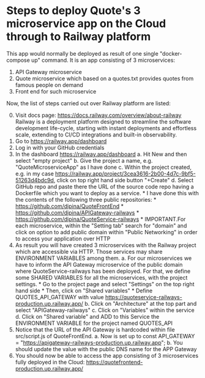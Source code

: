 Steps to deploy Quote's 3 microservice app on the Cloud through to Railway platform
===================================================================================
This app would normally be deployed as result of one single "docker-compose up" command. It is an app consisting of 3 microservices:
1) API Gateway microservice
2) Quote microservice which based on a quotes.txt provides quotes from famous people on demand
3) Front end for such microservice

Now, the list of steps carried out over Railway platform are listed:

0. Visit docs page: https://docs.railway.com/overview/about-railway
Railway is a deployment platform designed to streamline the software development life-cycle, starting with instant deployments and effortless scale, extending to CI/CD integrations and built-in observability.
1. Go to https://railway.app/dashboard
2. Log in with your GitHub credentials
3. In the dashboard https://railway.app/dashboard
    a. Hit New and then select "empty project"
    b. Give the project a name, e.g. "QuoteMicroserviceApp" as I have done
    c. Within the project created, e.g. in my case https://railway.app/project/3cea3616-2b00-4d7c-9bf5-51263d4bdc9d, click on top right hand side button "+Create"
    d. Select GitHub repo and paste there the URL of the source code repo having a Dockerfile which you want to deploy as a service.
        * I have done this with the contents of the following three public repositories:
            * https://github.com/dipina/QuoteFrontEnd
            * https://github.com/dipina/APIGateway-railways
            * https://github.com/dipina/QuoteService-railways
        * IMPORTANT.For each microservice, within the "Setting tab" search for "domain" and click on option to add public domain within "Public Networking" in order to access your application over HTTP
4. As result you will have created 3 microservices with the Railway project which are accessible via HTTP. Those services may share ENVIRONMENT VARIABLES among them. 
    a. For our microservices we have to inform the API Gateway microservice of the public domain where QuoteService-railways has been deployed. For that, we define some SHARED VARIABLES for all the microservices, with the project settings.
        * Go to the project page and select "Settings" on the top right hand side
        * Then, click on "Shared variables"
        * Define QUOTES_API_GATEWAY with value https://quoteservice-railways-production.up.railway.app/
    b. Click on "Architecture" at the top part and select "APIGateway-railways"
    c. Click on "Variables" within the service
    d. Click on "Shared variable" and ADD to this Service the ENVIRONMENT VARIABLE for the project named QUOTES_API
5. Notice that the URL of the API Gateway is hardcoded within file src/script.js of QuoteFrontEnd.
    a. Now is set up to const API_GATEWAY = "https://apigateway-railways-production.up.railway.app";
    b. You should update the value with the public DNS name for the APP Gateway
6. You should now be able to access the app consisting of 3 microservices fully deployed in the Cloud: https://quotefrontend-production.up.railway.app/


